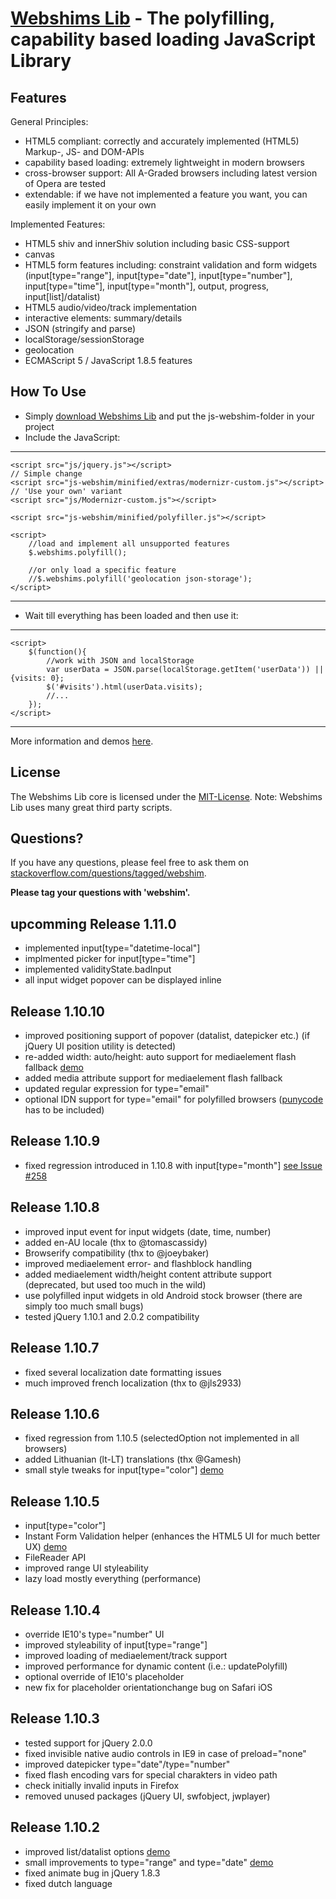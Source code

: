 [Webshims Lib](http://aFarkas.github.com/webshim/demos/index.html) - The polyfilling, capability based loading JavaScript Library
================================

Features
------------------

General Principles:

* HTML5 compliant: correctly and accurately implemented (HTML5) Markup-, JS- and DOM-APIs  
* capability based loading: extremely lightweight in modern browsers
* cross-browser support: All A-Graded browsers including latest version of Opera are tested
* extendable: if we have not implemented a feature you want, you can easily implement it on your own

Implemented Features:

* HTML5 shiv and innerShiv solution including basic CSS-support
* canvas
* HTML5 form features including: constraint validation and form widgets (input[type="range"], input[type="date"], input[type="number"], input[type="time"], input[type="month"], output, progress, input[list]/datalist)
* HTML5 audio/video/track implementation
* interactive elements: summary/details
* JSON (stringify and parse)
* localStorage/sessionStorage
* geolocation
* ECMAScript 5 / JavaScript 1.8.5 features 


How To Use
------------------

* Simply [download Webshims Lib](http://corrupt-system.de/webshims-stable.zip) and put the js-webshim-folder in your project
* Include the JavaScript:

---------------
	<script src="js/jquery.js"></script>
	// Simple change
	<script src="js-webshim/minified/extras/modernizr-custom.js"></script> 
	// 'Use your own' variant
	<script src="js/Modernizr-custom.js"></script> 

	<script src="js-webshim/minified/polyfiller.js"></script> 

	<script> 
		//load and implement all unsupported features 
		$.webshims.polyfill();
		
		//or only load a specific feature
		//$.webshims.polyfill('geolocation json-storage');
	</script>
---------------

* Wait till everything has been loaded and then use it:

--------------
	<script> 
		$(function(){
			//work with JSON and localStorage 
			var userData = JSON.parse(localStorage.getItem('userData')) || {visits: 0};
			$('#visits').html(userData.visits);
			//...
		});
	</script>
--------------

More information and demos [here](http://aFarkas.github.com/webshim/demos/index.html).


License
---------------------------------------

The Webshims Lib core is licensed under the [MIT-License](http://aFarkas.github.com/webshim/MIT-LICENSE.txt). Note: Webshims Lib uses many great third party scripts.



Questions?
----------

If you have any questions, please feel free to ask them on [stackoverflow.com/questions/tagged/webshim](http://stackoverflow.com/questions/tagged/webshim).

**Please tag your questions with 'webshim'.**

upcomming Release 1.11.0
----------

- implemented input[type="datetime-local"]
- implmented picker for input[type="time"]
- implemented validityState.badInput
- all input  widget popover can be displayed inline

Release 1.10.10
----------

- improved positioning support of popover (datalist, datepicker etc.) (if jQuery UI position utility is detected)
- re-added width: auto/height: auto support for mediaelement flash fallback [demo](http://afarkas.github.io/webshim/demos/demos/mediaelement/responsive-mediaelement.html)
- added media attribute support for mediaelement flash fallback
- updated regular expression for type="email"
- optional IDN support for type="email" for polyfilled browsers ([punycode](https://github.com/bestiejs/punycode.js) has to be included) 

Release 1.10.9
----------

- fixed regression introduced in 1.10.8 with input[type="month"] [see Issue #258](https://github.com/aFarkas/webshim/issues/258)

Release 1.10.8
----------

- improved input event for input widgets (date, time, number)
- added en-AU locale (thx to @tomascassidy)
- Browserify compatibility (thx to @joeybaker)
- improved mediaelement error- and flashblock handling
- added mediaelement width/height content attribute support (deprecated, but used too much in the wild)
- use polyfilled input widgets in old Android stock browser (there are simply too much small bugs)
- tested jQuery 1.10.1 and 2.0.2 compatibility

Release 1.10.7
----------

- fixed several localization date formatting issues 
- much improved french localization  (thx to @jls2933)

Release 1.10.6
----------

- fixed regression from 1.10.5 (selectedOption not implemented in all browsers)
- added Lithuanian (lt-LT) translations (thx @Gamesh)
- small style tweaks for input[type="color"] [demo](http://jsfiddle.net/trixta/sYVEd/)

Release 1.10.5
----------

- input[type="color"]
- Instant Form Validation helper (enhances the HTML5 UI for much better UX) [demo](http://jsfiddle.net/trixta/XqPhQ/)
- FileReader API
- improved range UI styleability
- lazy load mostly everything (performance)


Release 1.10.4
----------

- override IE10's type="number" UI
- improved styleability of input[type="range"]
- improved loading of mediaelement/track support
- improved performance for dynamic content (i.e.: updatePolyfill)
- optional override of IE10's placeholder
- new fix for placeholder orientationchange bug on Safari iOS


Release 1.10.3
----------

- tested support for jQuery 2.0.0
- fixed invisible native audio controls in IE9 in case of preload="none"
- improved datepicker type="date"/type="number"
- fixed flash encoding vars for special charakters in video path
- check initially invalid inputs in Firefox
- removed unused packages (jQuery UI, swfobject, jwplayer)


Release 1.10.2
----------

- improved list/datalist options [demo](http://jsfiddle.net/trixta/7DETa/)
- small improvements to type="range" and type="date" [demo](http://jsfiddle.net/trixta/VNuct/)
- fixed animate bug in jQuery 1.8.3
- fixed dutch language